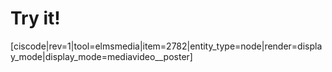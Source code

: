 # Try it!

[ciscode|rev=1|tool=elmsmedia|item=2782|entity_type=node|render=display_mode|display_mode=mediavideo__poster]
